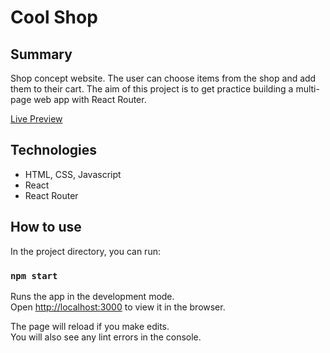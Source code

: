 # Cool Shop

## Summary

Shop concept website. The user can choose items from the shop and add them to their cart. The aim of this project is to get practice building a multi-page web app with React Router.

[Live Preview](#)

## Technologies

- HTML, CSS, Javascript
- React
- React Router

## How to use

In the project directory, you can run:

### `npm start`

Runs the app in the development mode.\
Open [http://localhost:3000](http://localhost:3000) to view it in the browser.

The page will reload if you make edits.\
You will also see any lint errors in the console.
